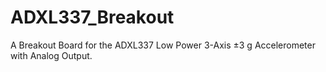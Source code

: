 ADXL337_Breakout
================

A Breakout Board for the ADXL337 Low Power 3-Axis ±3 g Accelerometer with Analog Output.
